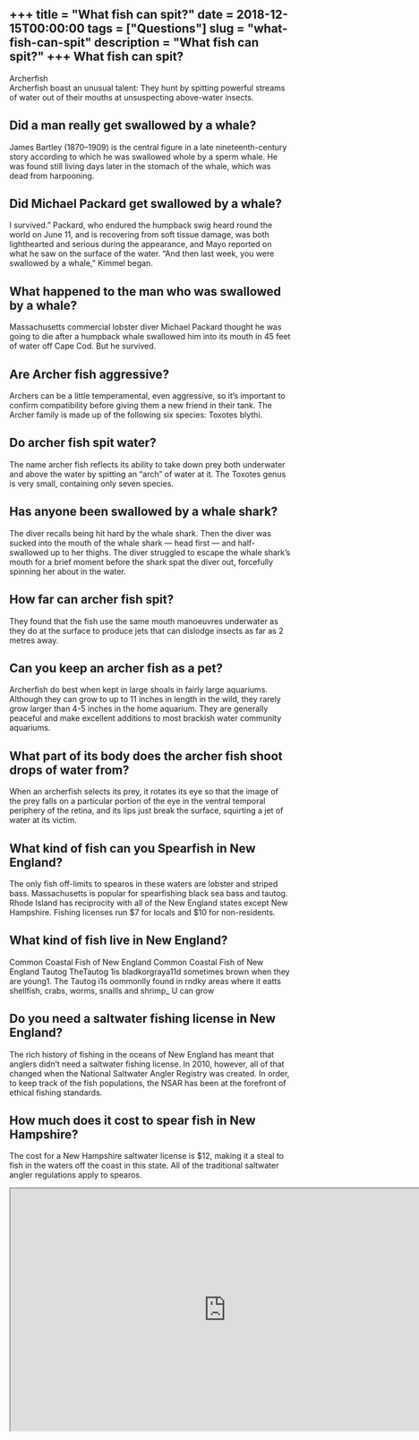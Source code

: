 +++
title = "What fish can spit?"
date = 2018-12-15T00:00:00
tags = ["Questions"]
slug = "what-fish-can-spit"
description = "What fish can spit?"
+++
What fish can spit?
-------------------

Archerfish  
Archerfish boast an unusual talent: They hunt by spitting powerful streams of water out of their mouths at unsuspecting above-water insects.

Did a man really get swallowed by a whale?
------------------------------------------

James Bartley (1870–1909) is the central figure in a late nineteenth-century story according to which he was swallowed whole by a sperm whale. He was found still living days later in the stomach of the whale, which was dead from harpooning.

Did Michael Packard get swallowed by a whale?
---------------------------------------------

I survived.” Packard, who endured the humpback swig heard round the world on June 11, and is recovering from soft tissue damage, was both lighthearted and serious during the appearance, and Mayo reported on what he saw on the surface of the water. “And then last week, you were swallowed by a whale,” Kimmel began.

What happened to the man who was swallowed by a whale?
------------------------------------------------------

Massachusetts commercial lobster diver Michael Packard thought he was going to die after a humpback whale swallowed him into its mouth in 45 feet of water off Cape Cod. But he survived.

Are Archer fish aggressive?
---------------------------

Archers can be a little temperamental, even aggressive, so it’s important to confirm compatibility before giving them a new friend in their tank. The Archer family is made up of the following six species: Toxotes blythi.

Do archer fish spit water?
--------------------------

The name archer fish reflects its ability to take down prey both underwater and above the water by spitting an “arch” of water at it. The Toxotes genus is very small, containing only seven species.

Has anyone been swallowed by a whale shark?
-------------------------------------------

The diver recalls being hit hard by the whale shark. Then the diver was sucked into the mouth of the whale shark — head first — and half-swallowed up to her thighs. The diver struggled to escape the whale shark’s mouth for a brief moment before the shark spat the diver out, forcefully spinning her about in the water.

How far can archer fish spit?
-----------------------------

They found that the fish use the same mouth manoeuvres underwater as they do at the surface to produce jets that can dislodge insects as far as 2 metres away.

Can you keep an archer fish as a pet?
-------------------------------------

Archerfish do best when kept in large shoals in fairly large aquariums. Although they can grow to up to 11 inches in length in the wild, they rarely grow larger than 4-5 inches in the home aquarium. They are generally peaceful and make excellent additions to most brackish water community aquariums.

What part of its body does the archer fish shoot drops of water from?
---------------------------------------------------------------------

When an archerfish selects its prey, it rotates its eye so that the image of the prey falls on a particular portion of the eye in the ventral temporal periphery of the retina, and its lips just break the surface, squirting a jet of water at its victim.

What kind of fish can you Spearfish in New England?
---------------------------------------------------

The only fish off-limits to spearos in these waters are lobster and striped bass. Massachusetts is popular for spearfishing black sea bass and tautog. Rhode Island has reciprocity with all of the New England states except New Hampshire. Fishing licenses run $7 for locals and $10 for non-residents.

What kind of fish live in New England?
--------------------------------------

Common Coastal Fish of New England Common Coastal Fish of New England Tautog TheTautog 1is bladkorgraya11d sometimes brown when they are young1. The Tautog i1s oommonlly found in rndky areas where it eatts shellfish, crabs, worms, snaills and shrimp\_ U can grow

Do you need a saltwater fishing license in New England?
-------------------------------------------------------

The rich history of fishing in the oceans of New England has meant that anglers didn’t need a saltwater fishing license. In 2010, however, all of that changed when the National Saltwater Angler Registry was created. In order, to keep track of the fish populations, the NSAR has been at the forefront of ethical fishing standards.

How much does it cost to spear fish in New Hampshire?
-----------------------------------------------------

The cost for a New Hampshire saltwater license is $12, making it a steal to fish in the waters off the coast in this state. All of the traditional saltwater angler regulations apply to spearos.

<iframe allow="accelerometer; autoplay; clipboard-write; encrypted-media; gyroscope; picture-in-picture" allowfullscreen="" class="__youtube_prefs__  epyt-is-override  no-lazyload" data-no-lazy="1" data-origheight="433" data-origwidth="770" data-skipgform_ajax_framebjll="" height="433" id="_ytid_96343" loading="lazy" src="https://www.youtube.com/embed/nrITCFbuhTw?enablejsapi=1&autoplay=0&cc_load_policy=0&cc_lang_pref=&iv_load_policy=1&loop=0&modestbranding=0&rel=1&fs=1&playsinline=0&autohide=2&theme=dark&color=red&controls=1&" title="YouTube player" width="770"></iframe>